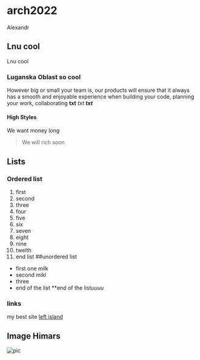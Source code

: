 # arch2022
Alexandr 
## Lnu cool
Lnu cool
### Luganska Oblast so cool
However big or small your team is, our products will ensure that it always has a smooth and enjoyable experience when
building your code, planning your work, collaborating
**txt**
*txt*
***txt***
#### High Styles

We want money long 
>We will rich soon

## Lists
### Ordered list
1. first
2. second
3. three
4. four
5. five
6. six
7. seven
8. eight
9. nine
10. twelth
11. end list
##unordered list
- first one milk 
- second mikl
- three 
- end of the list 
**end of the list*uuuu*
### links
my best site [left island](https://www.youtube.com/)
## Image Himars
![pic](https://upload.wikimedia.org/wikipedia/commons/thumb/c/cd/1-14th_FAR_conducts_HIRAIN_exercise_as_part_of_DEFENDER-Europe_22_DVIDS7232028.jpg/1200px-1-14th_FAR_conducts_HIRAIN_exercise_as_part_of_DEFENDER-Europe_22_DVIDS7232028.jpg)


